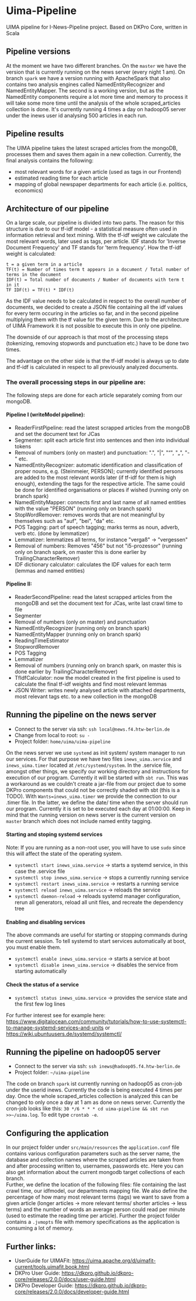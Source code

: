 # Uima-Pipeline
UIMA pipeline for I-News-Pipeline project. Based on DKPro Core, written in Scala

## Pipeline versions
At the moment we have two different branches. On the `master` we have the version that is currently running on the news server (every night 1 am). On branch `spark` we have a version running with ApacheSpark that also contains two analysis engines called NamedEntityRecognizer and NamedEntityMapper. The second is a working version, but as the NamedEntity components require a lot more time and memory to process it will take some more time until the analysis of the whole scraped_articles collection is done. It's currently running 4 times a day on hadoop05 server under the inews user id analysing 500 articles in each run.


## Pipeline results

The UIMA pipeline takes the latest scraped articles from the mongoDB, processes them and saves them again in a new collection. Currently, the final analysis contains the following:
* most relevant words for a given article (used as tags in our Frontend)
* estimated reading time for each article
* mapping of global newspaper departments for each article (i.e. politics, economics)


## Architecture of our pipeline

On a large scale, our pipeline is divided into two parts. The reason for this structure is due to our tf-idf model - a statistical measure often used in information retrieval and text mining. With the tf-idf weight we calculate the most relevant words, later used as tags, per article. IDF stands for 'Inverse Document Frequency' and TF stands for 'term frequency'. How the tf-idf weight is calculated:

```
t = a given term in a article
TF(t) = Number of times term t appears in a document / Total number of terms in the document
IDF(t) = Total number of documents / Number of documents with term t in it
TF IDF(t) = TF(t) * IDF(t)
```

As the IDF value needs to be calculated in respect to the overall number of documents, we decided to create a JSON file containing all the idf values for every term occuring in the articles so far, and in the second pipeline multiplying them with the tf value for the given term. Due to the architecture of UIMA Framework it is not possible to execute this in only one pipeline.

The downside of our approach is that most of the processing steps (tokenizing, removing stopwords and punctuation etc.) have to be done two times.

The advantage on the other side is that the tf-idf model is always up to date and tf-idf is calculated in respect to all previously analyzed documents.


### The overall processing steps in our pipeline are:

The following steps are done for each article separately coming from our mongoDB.

#### Pipeline I (writeModel pipeline):
* ReaderFirstPipeline: read the latest scrapped articles from the mongoDB and set the document text for JCas
* Segmenter: split each article first into sentences and then into individual tokens
* Removal of numbers (only on master) and punctuation: ".", "|", "“", "„", "-" etc.
* NamedEntityRecognizer: automatic identification and classification of proper nouns, e.g. (Steinmeier, PERSON); currently identified persons are added to the most relevant words later (if tf-idf for them is high enough), extending the tags for the respective article. The same could be done for identified organisations or places if wished (running only on branch spark)
* NamedEntityMapper: connects first and last name of all named entities with the value "PERSON" (running only on branch spark)
* StopWordRemover: removes words that are not meaningful by themselves such as "auf", "bei", "da" etc.
* POS Tagging: part of speech tagging; marks terms as noun, adverb, verb etc. (done by lemmatizer)
* Lemmatizer: lemmatizes all terms, for instance "vergaß" -> "vergessen"
* Removal of numbers: Removes "456" but not "i5-prozessor" (running only on branch spark, on master this is done earlier by TrailingCharacterRemover)
* IDF dictionary calculator: calculates the IDF values for each term (lemmas and named entities)

#### Pipeline II:
* ReaderSecondPipeline: read the latest scrapped articles from the mongoDB and set the document text for JCas, write last crawl time to file
* Segmenter
* Removal of numbers (only on master) and punctuation
* NamedEntityRecognizer (running only on branch spark)
* NamedEntityMapper (running only on branch spark)
* ReadingTimeEstimator
* StopwordRemover
* POS Tagging
* Lemmatizer 
* Removal of numbers (running only on branch spark, on master this is done earlier by TrailingCharacterRemover)
* TfIdfCalculator: now the model created in the first pipeline is used to calculate the final tf-idf weights and find most relevant lemmas
* JSON Writer: writes newly analysed article with attached departments, most relevant tags etc. to a new collection in the mongoDB


## Running the pipeline on the news server

- Connect to the server via ssh: `ssh local@news.f4.htw-berlin.de`
- Change from local to root: `su -`
- Project folder: `home/uima/uima-pipeline`

On the news server we use `systemd` as init system/ system manager to run our services. For that purpose we have two files `inews_uima.service` and `inews_uima.timer` located at `/etc/systemd/system`.
In the .service file, amongst other things, we specify our working directory and instructions for execution of our program. Currently it will be started with `sbt run`. This was a workaround as we couldn't create a jar-file from our project due to some DKPro components that could not be correctly shaded with sbt (this is a TODO). 
With `Wants=inews_uima.timer` we provide the connection to our .timer file. In the latter, we define the date/ time when the server should run our program. Currently it is set to be executed each day at 01:00:00.
Keep in mind that the running version on news server is the current version on `master` branch which does not include named entity tagging.

#### Starting and stoping systemd services
Note: If you are running as a non-root user, you will have to use `sudo` since this will affect the state of the operating system.

- `systemctl start inews_uima.service` -> starts a systemd service, in this case the .service file
- `systemctl stop inews_uima.service` -> stops a currently running service
- `systemctl restart inews_uima.service` -> restarts a running service
- `systemctl reload inews_uima.service` -> reloads the service
- `systemctl daemon-reload` -> reloads systemd manager configuration, rerun all generators, reload all unit files, and recreate the dependency tree

#### Enabling and disabling services
The above commands are useful for starting or stopping commands during the current session. To tell systemd to start services automatically at boot, you must enable them.

- `systemctl enable inews_uima.service` -> starts a service at boot
- `systemctl disable inews_uima.service` -> disables the service from starting automatically

#### Check the status of a service
- `systemctl status inews_uima.service` -> provides the service state and the first few log lines

For further interest see for example here: https://www.digitalocean.com/community/tutorials/how-to-use-systemctl-to-manage-systemd-services-and-units or https://wiki.ubuntuusers.de/systemd/systemctl/

## Running the pipeline on hadoop05 server

- Connect to the server via ssh: `ssh inews@hadoop05.f4.htw-berlin.de`
- Project folder: `~/uima-pipeline`

The code on branch `spark` ist currently running on hadoop05 as cron-job under the userid inews. Currently the code is being executed 4 times per day. Once the whole scraped_articles collection is analyzed this can be changed to only once a day at 1 am as done on news server. 
Currently the cron-job looks like this: `30 */6 * * * cd uima-pipeline && sbt run >>~/uima.log`.
To edit type `crontab -e`.

## Configuring the application

In our project folder under `src/main/resources` the `application.conf` file contains various configuration parameters such as the server name, the database and collection names where the scraped articles are taken from and after processing written to, usernames, passwords etc. Here you can also get information about the current mongodb target collections of each branch.  
Further, we define the location of the following files: file containing the last crawl time, our idfmodel, our departments mapping file.
We also define the percentage of how many most relevant terms (tags) we want to save from a given article (longer articles -> more relevant terms/ shorter articles -> less terms) and the number of words an average person could read per minute (used to estimate the reading time per article).
Further the project folder contains a `.jvmopts` file with memory specifications as the application is consuming a lot of memory.


## Further links:
* UserGuide for UIMAFit: https://uima.apache.org/d/uimafit-current/tools.uimafit.book.html
* DKPro User Guide: https://dkpro.github.io/dkpro-core/releases/2.0.0/docs/user-guide.html
* DKPro Developer Guide: https://dkpro.github.io/dkpro-core/releases/2.0.0/docs/developer-guide.html
